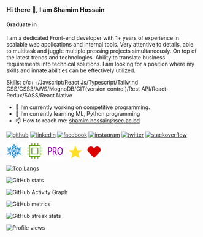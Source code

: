 ### Hi there 👋, I am Shamim Hossain
#### Graduate in 

I am a dedicated Front-end developer with 1+ years of experience in scalable web applications and internal tools. Very attentive to details, able to multitask and juggle multiple pressing projects simultaneously. On top of the latest trends and technologies. Ability to translate business requirements into technical solutions. I am looking for a position where my skills and innate abilities can be effectively utilized.

Skills: c/c++/Javscript/React Js/Typescript/Tailwind CSS/CSS3/AWS/MognoDB/GIT(version control)/Rest API/React-Redux/SASS/React Native

- 🔭 I’m currently working on competitive programming.
- 🌱 I’m currently learning ML, Python programming 
- 📫 How to reach me: shamim.hossain@sec.ac.bd 


[<img src='https://cdn.jsdelivr.net/npm/simple-icons@3.0.1/icons/github.svg' alt='github' height='40'>](https://github.com/Shamim65)  [<img src='https://cdn.jsdelivr.net/npm/simple-icons@3.0.1/icons/linkedin.svg' alt='linkedin' height='40'>](https://www.linkedin.com/in/Md/)  [<img src='https://cdn.jsdelivr.net/npm/simple-icons@3.0.1/icons/facebook.svg' alt='facebook' height='40'>](https://www.facebook.com/SHamim )  [<img src='https://cdn.jsdelivr.net/npm/simple-icons@3.0.1/icons/instagram.svg' alt='instagram' height='40'>](https://www.instagram.com/khanshamim1997/)  [<img src='https://cdn.jsdelivr.net/npm/simple-icons@3.0.1/icons/twitter.svg' alt='twitter' height='40'>](https://twitter.com/KShamim05)  [<img src='https://cdn.jsdelivr.net/npm/simple-icons@3.0.1/icons/stackoverflow.svg' alt='stackoverflow' height='40'>](https://stackoverflow.com/users/MD )  

<a href='https://archiveprogram.github.com/'><img src='https://raw.githubusercontent.com/acervenky/animated-github-badges/master/assets/acbadge.gif' width='40' height='40'></a> <a href='https://docs.github.com/en/developers'><img src='https://raw.githubusercontent.com/acervenky/animated-github-badges/master/assets/devbadge.gif' width='40' height='40'></a> <a href='https://github.com/pricing'><img src='https://raw.githubusercontent.com/acervenky/animated-github-badges/master/assets/pro.gif' width='40' height='40'></a> <a href='https://stars.github.com/'><img src='https://raw.githubusercontent.com/acervenky/animated-github-badges/master/assets/starbadge.gif' width='35' height='35'></a> <a href='https://docs.github.com/en/github/supporting-the-open-source-community-with-github-sponsors'><img src='https://raw.githubusercontent.com/acervenky/animated-github-badges/master/assets/sponsorbadge.gif' width='35' height='35'></a> 

[![Top Langs](https://github-readme-stats.vercel.app/api/top-langs/?username=Shamim65)](https://github.com/anuraghazra/github-readme-stats)

![GitHub stats](https://github-readme-stats.vercel.app/api?username=Shamim65&show_icons=true)  

![GitHub Activity Graph](https://activity-graph.herokuapp.com/graph?username=Shamim65)  

![GitHub metrics](https://metrics.lecoq.io/Shamim65)  

![GitHub streak stats](https://streak-stats.demolab.com/?user=Shamim65)  

![Profile views](https://gpvc.arturio.dev/Shamim65)  
